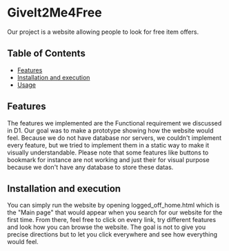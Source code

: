 # GiveIt2Me4Free

Our project is a website allowing people to look for free item offers.

## Table of Contents

- [Features](#features)
- [Installation and execution](#installation-and-execution)
- [Usage](#usage)


## Features

The features we implemented are the Functional requirement we discussed in D1. Our goal was to make a prototype showing how the website would feel. Because we do not have database nor servers, we couldn't implement every feature, but we tried to implement them in a static way to make it visually understandable. Please note that some features like buttons to bookmark for instance are not working and just their for visual purpose because we don't have any database to store these datas.

## Installation and execution

You can simply run the website by opening logged_off_home.html which is the "Main page" that would appear when you search for our website for the first time. From there, feel free to click on every link, try different features and look how you can browse the website. The goal is not to give you precise directions but to let you click everywhere and see how everything would feel.

